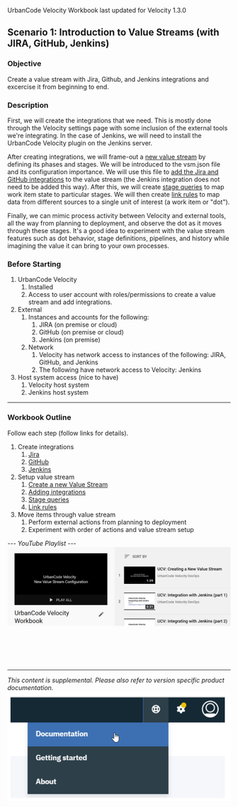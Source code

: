 UrbanCode Velocity Workbook
last updated for Velocity 1.3.0

## Scenario 1: Introduction to Value Streams (with JIRA, GitHub, Jenkins)

### Objective
Create a value stream with Jira, Github, and Jenkins integrations and excercise it from beginning to end.

### Description
First, we will create the integrations that we need. This is mostly done through the Velocity settings page with some inclusion of the external tools we're integrating. In the case of Jenkins, we will need to install the UrbanCode Velocity plugin on the Jenkins server.

After creating integrations, we will frame-out a [new value stream](valueStream/valueStream.md) by defining its phases and stages. We will be introduced to the vsm.json file and its configuration importance. We will use this file to [add the Jira and GitHub integrations](valueStream/addIntegrations/addIntegrations.md) to the value stream (the Jenkins integration does not need to be added this way). After this, we will create [stage queries](valueStream/stageQueries/stageQueries.md) to map work item state to particular stages. We will then create [link rules](valueStream/linkRules/linkRules.md) to map data from different sources to a single unit of interest (a work item or "dot").

Finally, we can mimic process activity between Velocity and external tools, all the way from planning to deployment, and observe the dot as it moves through these stages. It's a good idea to experiment with the value stream features such as dot behavior, stage definitions, pipelines, and history while imagining the value it can bring to your own processes.

### Before Starting
1. UrbanCode Velocity
   1.	Installed
    2.	Access to user account with roles/permissions to create a value stream and add integrations.
2. External
   1. Instances and accounts for the following:
      1.	JIRA (on premise or cloud)
      2.	GitHub (on premise or cloud)
      3.	Jenkins (on premise)
   2. Network
      1.	Velocity has network access to instances of the following: JIRA, GitHub, and Jenkins
      2.	The following have network access to Velocity: Jenkins
3. Host system access (nice to have)
   1.	Velocity host system
   2.	Jenkins host system

---

### Workbook Outline

Follow each step (follow links for details).

1. Create integrations
   1. [Jira](jira/jiraIntegration.md)
   2.	[GitHub](github/githubIntegration.md)
   3. [Jenkins](jenkinsPlugin/jenkinsPlugin.md)
2. Setup value stream
   1. [Create a new Value Stream](valueStream/valueStream.md)
   2. [Adding integrations](valueStream/addIntegrations/addIntegrations.md)
   3. [Stage queries](valueStream/stageQueries/stageQueries.md)
   4. [Link rules](valueStream/linkRules/linkRules.md)
3. Move items through value stream
   1.	Perform external actions from planning to deployment
   2.	Experiment with order of actions and value stream setup

*--- YouTube Playlist ---*
[![YouTube Playlist](general/YouTubePlaylist.PNG)](https://www.youtube.com/playlist?list=PLDq88EzQBSsAcitaMxyYapVhDeHQELxXC)

<br/><br/>
<br/><br/>

---
*This content is supplemental. Please also refer to version specific product documentation.*
![Documentation can be accessed in the upper right of Velocity](general/docs.png)
